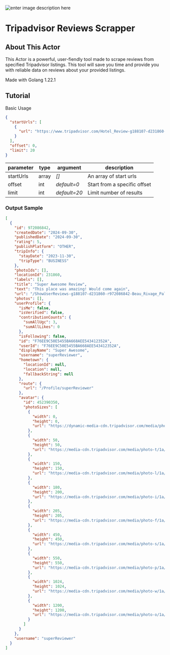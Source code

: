 ![enter image description here](https://external-content.duckduckgo.com/iu/?u=https%3A%2F%2Flogos-world.net%2Fwp-content%2Fuploads%2F2020%2F11%2FTripadvisor-Logo.png&f=1&nofb=1&ipt=33e5e7ec0e5cb0e4fe17cfd6558703db48ccbe6bbaf337b69491a90e6a82f69e&ipo=images)

# Tripadvisor Reviews Scrapper

## About This Actor
This Actor is a powerful, user-fiendly tool made to scrape reviews from specified Tripadvisor listings. This tool will save you time and provide you with reliable data on reviews about your provided listings.

Made with Golang 1.22.1

## Tutorial
Basic Usage
```json
{
  "startUrls": [
    {
      "url": "https://www.tripadvisor.com/Hotel_Review-g188107-d231860-Reviews-Beau_Rivage_Palace-Lausanne_Canton_of_Vaud.html"
    }
  ],
  "offset": 0,
  "limit": 20
}
```

| parameter | type | argument | description |
| --------- | ----- | ------------------------- | ---------------------------- |
| startUrls | array | _[]_ | An array of start urls |
| offset | int | _default=0_ | Start from a specific offset |
| limit | int | _default=20_ | Limit number of results |

### Output Sample
```json
[
  {
    "id": 972086842,
    "createdDate": "2024-09-30",
    "publishedDate": "2024-09-30",
    "rating": 5,
    "publishPlatform": "OTHER",
    "tripInfo": {
      "stayDate": "2023-11-30",
      "tripType": "BUSINESS"
    },
    "photoIds": [],
    "locationId": 231860,
    "labels": [],
    "title": "Super Awesome Review",
    "text": "This place was amazing! Would come again",
    "url": "/ShowUserReviews-g188107-d231860-r972086842-Beau_Rivage_Palace-Lausanne_Canton_of_Vaud.html",
    "photos": [],
    "userProfile": {
      "isMe": false,
      "isVerified": false,
      "contributionCounts": {
        "sumAllUgc": 3,
        "sumAllLikes": 0
      },
      "isFollowing": false,
      "id": "F76EE9C50E5455BA668AEE543412352A",
      "userId": "F76EE9C50E5455BA668AEE543412352A",
      "displayName": "Super Awesome",
      "username": "superReviewer",
      "hometown": {
        "locationId": null,
        "location": null,
        "fallbackString": null
      },
      "route": {
        "url": "/Profile/superReviewer"
      },
      "avatar": {
        "id": 452390350,
        "photoSizes": [
          {
            "width": 0,
            "height": 0,
            "url": "https://dynamic-media-cdn.tripadvisor.com/media/photo-o/1a/f6/ed/ce/default-avatar-2020-7.jpg?w=100&h=100&s=1"
          },
          {
            "width": 50,
            "height": 50,
            "url": "https://media-cdn.tripadvisor.com/media/photo-t/1a/f6/ed/ce/default-avatar-2020-7.jpg"
          },
          {
            "width": 150,
            "height": 150,
            "url": "https://media-cdn.tripadvisor.com/media/photo-l/1a/f6/ed/ce/default-avatar-2020-7.jpg"
          },
          {
            "width": 180,
            "height": 200,
            "url": "https://media-cdn.tripadvisor.com/media/photo-i/1a/f6/ed/ce/default-avatar-2020-7.jpg"
          },
          {
            "width": 205,
            "height": 205,
            "url": "https://media-cdn.tripadvisor.com/media/photo-f/1a/f6/ed/ce/default-avatar-2020-7.jpg"
          },
          {
            "width": 450,
            "height": 450,
            "url": "https://media-cdn.tripadvisor.com/media/photo-s/1a/f6/ed/ce/default-avatar-2020-7.jpg"
          },
          {
            "width": 550,
            "height": 550,
            "url": "https://media-cdn.tripadvisor.com/media/photo-p/1a/f6/ed/ce/default-avatar-2020-7.jpg"
          },
          {
            "width": 1024,
            "height": 1024,
            "url": "https://media-cdn.tripadvisor.com/media/photo-w/1a/f6/ed/ce/default-avatar-2020-7.jpg"
          },
          {
            "width": 1200,
            "height": 1200,
            "url": "https://media-cdn.tripadvisor.com/media/photo-o/1a/f6/ed/ce/default-avatar-2020-7.jpg"
          }
        ]
      }
    },
    "username": "superReviewer"
  }
]
```